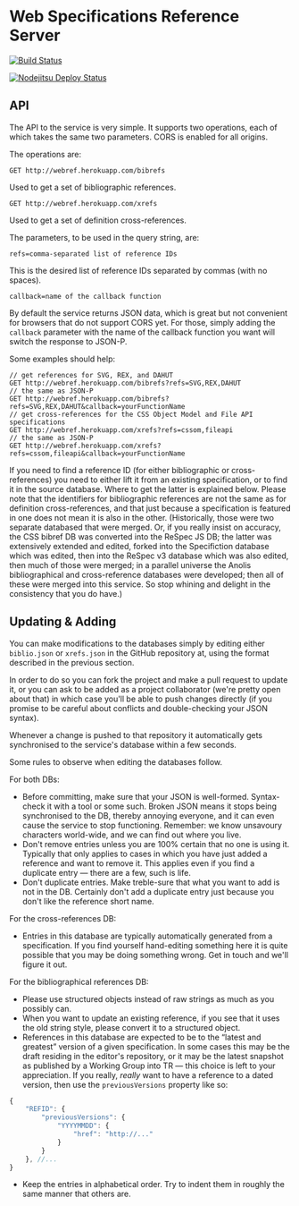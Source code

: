 Web Specifications Reference Server
===================================

[![Build Status](https://travis-ci.org/tobie/specref.png?branch=master)](https://travis-ci.org/tobie/specref)

[![Nodejitsu Deploy Status](https://webhooks.nodejitsu.com/tobie/specref.png)](https://webops.nodejitsu.com#tobie/specref)

## API

The API to the service is very simple. It supports two operations, each of which takes the same two parameters. CORS is enabled for all origins. 

The operations are: 

    GET http://webref.herokuapp.com/bibrefs

Used to get a set of bibliographic references. 

    GET http://webref.herokuapp.com/xrefs

Used to get a set of definition cross-references. 

The parameters, to be used in the query string, are: 

    refs=comma-separated list of reference IDs

This is the desired list of reference IDs separated by commas (with no spaces). 

    callback=name of the callback function

By default the service returns JSON data, which is great but not convenient for browsers that do not support CORS yet. For those, simply adding the `callback` parameter with the name of the callback function you want will switch the response to JSON-P. 

Some examples should help: 

    // get references for SVG, REX, and DAHUT
    GET http://webref.herokuapp.com/bibrefs?refs=SVG,REX,DAHUT
    // the same as JSON-P
    GET http://webref.herokuapp.com/bibrefs?refs=SVG,REX,DAHUT&callback=yourFunctionName
    // get cross-references for the CSS Object Model and File API specifications
    GET http://webref.herokuapp.com/xrefs?refs=cssom,fileapi
    // the same as JSON-P
    GET http://webref.herokuapp.com/xrefs?refs=cssom,fileapi&callback=yourFunctionName
            

If you need to find a reference ID (for either bibliographic or cross-references) you need to either lift it from an existing specification, or to find it in the source database. Where to get the latter is explained below. Please note that the identifiers for bibliographic references are not the same as for definition cross-references, and that just because a specification is featured in one does not mean it is also in the other. (Historically, those were two separate databased that were merged. Or, if you really insist on accuracy, the CSS bibref DB was converted into the ReSpec JS DB; the latter was extensively extended and edited, forked into the Specifiction database which was edited, then into the ReSpec v3 database which was also edited, then much of those were merged; in a parallel universe the Anolis bibliographical and cross-reference databases were developed; then all of these were merged into this service. So stop whining and delight in the consistency that you do have.) 

## Updating & Adding

You can make modifications to the databases simply by editing either `biblio.json` or `xrefs.json` in the GitHub repository at, using the format described in the previous section. 

In order to do so you can fork the project and make a pull request to update it, or you can ask to be added as a project collaborator (we're pretty open about that) in which case you'll be able to push changes directly (if you promise to be careful about conflicts and double-checking your JSON syntax). 

Whenever a change is pushed to that repository it automatically gets synchronised to the service's database within a few seconds. 

Some rules to observe when editing the databases follow. 

For both DBs: 

*   Before committing, make sure that your JSON is well-formed. Syntax-check it with a tool or some such. Broken JSON means it stops being synchronised to the DB, thereby annoying everyone, and it can even cause the service to stop functioning. Remember: we know unsavoury characters world-wide, and we can find out where you live. 
*   Don't remove entries unless you are 100% certain that no one is using it. Typically that only applies to cases in which you have just added a reference and want to remove it. This applies even if you find a duplicate entry — there are a few, such is life. 
*   Don't duplicate entries. Make treble-sure that what you want to add is not in the DB. Certainly don't add a duplicate entry just because you don't like the reference short name. 

For the cross-references DB: 

*   Entries in this database are typically automatically generated from a specification. If you find yourself hand-editing something here it is quite possible that you may be doing something wrong. Get in touch and we'll figure it out. 

For the bibliographical references DB: 

* Please use structured objects instead of raw strings as much as you possibly can.
* When you want to update an existing reference, if you see that it uses the old string style, please convert it to a structured object. 
* References in this database are expected to be to the “latest and greatest” version of a given specification. In some cases this may be the draft residing in the editor's repository, or it may be the latest snapshot as published by a Working Group into TR — this choice is left to your appreciation. If you really, *really* want to have a reference to a dated version, then use the `previousVersions` property like so:

```js
{
    "REFID": {
        "previousVersions": {
            "YYYYMMDD": {
                "href": "http://..."
            }
        }
    }, //...
}
```
* Keep the entries in alphabetical order. Try to indent them in roughly the same manner that others are.
